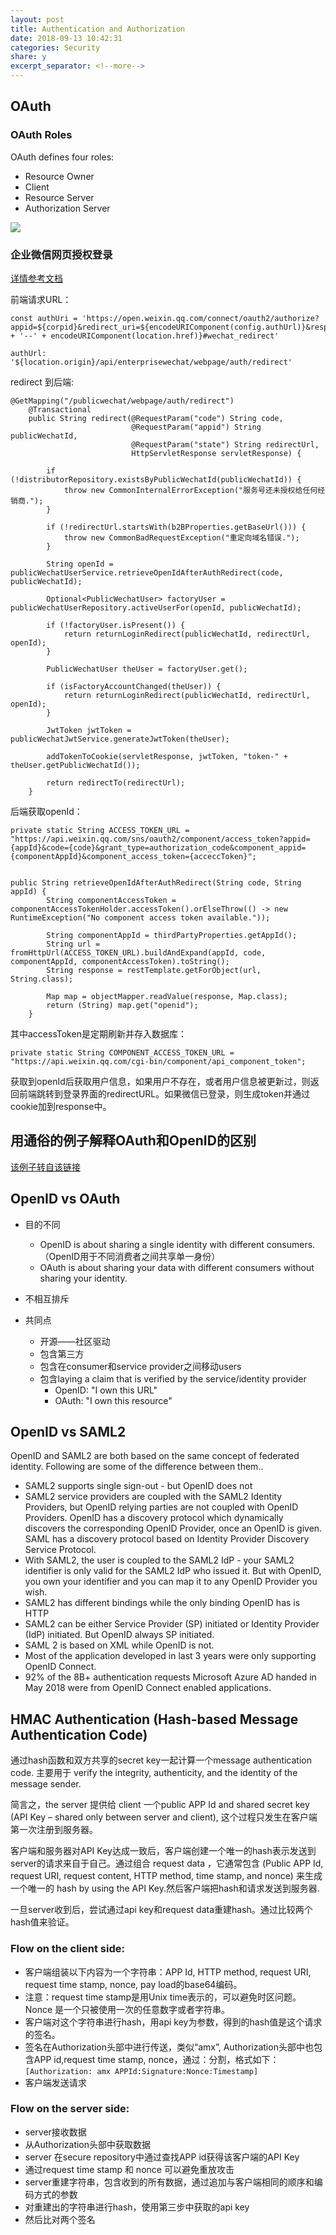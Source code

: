 ```yaml
---
layout: post
title: Authentication and Authorization
date: 2018-09-13 10:42:31
categories: Security
share: y
excerpt_separator: <!--more-->
---
```




<!--more-->

## OAuth
### OAuth Roles
OAuth defines four roles:

- Resource Owner
- Client
- Resource Server
- Authorization Server

![](../images/oauth_abstract_flow.png)

### 企业微信网页授权登录

[详情参考文档](https://work.weixin.qq.com/api/doc#10028)

前端请求URL：

```
const authUri = 'https://open.weixin.qq.com/connect/oauth2/authorize?appid=${corpid}&redirect_uri=${encodeURIComponent(config.authUrl)}&response_type=code&scope=snsapi_base&agentid=${agentid}&state=${corpid + '--' + encodeURIComponent(location.href)}#wechat_redirect'

authUrl: '${location.origin}/api/enterprisewechat/webpage/auth/redirect'
```

redirect 到后端:

```
@GetMapping("/publicwechat/webpage/auth/redirect")
    @Transactional
    public String redirect(@RequestParam("code") String code,
                           @RequestParam("appid") String publicWechatId,
                           @RequestParam("state") String redirectUrl,
                           HttpServletResponse servletResponse) {

        if (!distributorRepository.existsByPublicWechatId(publicWechatId)) {
            throw new CommonInternalErrorException("服务号还未授权给任何经销商.");
        }

        if (!redirectUrl.startsWith(b2BProperties.getBaseUrl())) {
            throw new CommonBadRequestException("重定向域名错误.");
        }

        String openId = publicWechatUserService.retrieveOpenIdAfterAuthRedirect(code, publicWechatId);

        Optional<PublicWechatUser> factoryUser = publicWechatUserRepository.activeUserFor(openId, publicWechatId);

        if (!factoryUser.isPresent()) {
            return returnLoginRedirect(publicWechatId, redirectUrl, openId);
        }

        PublicWechatUser theUser = factoryUser.get();

        if (isFactoryAccountChanged(theUser)) {
            return returnLoginRedirect(publicWechatId, redirectUrl, openId);
        }

        JwtToken jwtToken = publicWechatJwtService.generateJwtToken(theUser);

        addTokenToCookie(servletResponse, jwtToken, "token-" + theUser.getPublicWechatId());

        return redirectTo(redirectUrl);
    }

```

后端获取openId：

```
private static String ACCESS_TOKEN_URL = "https://api.weixin.qq.com/sns/oauth2/component/access_token?appid={appId}&code={code}&grant_type=authorization_code&component_appid={componentAppId}&component_access_token={acceccToken}";


public String retrieveOpenIdAfterAuthRedirect(String code, String appId) {
        String componentAccessToken = componentAccessTokenHolder.accessToken().orElseThrow(() -> new RuntimeException("No component access token available."));

        String componentAppId = thirdPartyProperties.getAppId();
        String url = fromHttpUrl(ACCESS_TOKEN_URL).buildAndExpand(appId, code, componentAppId, componentAccessToken).toString();
        String response = restTemplate.getForObject(url, String.class);

        Map map = objectMapper.readValue(response, Map.class);
        return (String) map.get("openid");
    }
```

其中accessToken是定期刷新并存入数据库：

```
private static String COMPONENT_ACCESS_TOKEN_URL = "https://api.weixin.qq.com/cgi-bin/component/api_component_token";
```

获取到openId后获取用户信息，如果用户不存在，或者用户信息被更新过，则返回前端跳转到登录界面的redirectURL。如果微信已登录，则生成token并通过cookie加到response中。
## 用通俗的例子解释OAuth和OpenID的区别

[该例子转自该链接](https://www.cnblogs.com/linyc/p/4338092.html)

## OpenID vs OAuth

- 目的不同

	- OpenID is about sharing a single identity with different consumers.（OpenID用于不同消费者之间共享单一身份）
	- OAuth is about sharing your data with different consumers without sharing your identity.

- 不相互排斥
- 共同点
	- 开源——社区驱动
	- 包含第三方
	- 包含在consumer和service provider之间移动users
	- 包含laying a claim that is verified by the service/identity provider
		- OpenID: "I own this URL"
		- OAuth: "I own this resource"

## OpenID vs SAML2

OpenID and SAML2 are both based on the same concept of federated identity. Following are some of the difference between them..

- SAML2 supports single sign-out - but OpenID does not
- SAML2 service providers are coupled with the SAML2 Identity Providers, but OpenID relying parties are not coupled with OpenID Providers. OpenID has a discovery protocol which dynamically discovers the corresponding OpenID Provider, once an OpenID is given. SAML has a discovery protocol based on Identity Provider Discovery Service Protocol.
- With SAML2, the user is coupled to the SAML2 IdP - your SAML2 identifier is only valid for the SAML2 IdP who issued it. But with OpenID, you own your identifier and you can map it to any OpenID Provider you wish.
- SAML2 has different bindings while the only binding OpenID has is HTTP
- SAML2 can be either Service Provider (SP) initiated or Identity Provider (IdP) initiated. But OpenID always SP initiated.
- SAML 2 is based on XML while OpenID is not.
- Most of the application developed in last 3 years were only supporting OpenID Connect.
- 92% of the 8B+ authentication requests Microsoft Azure AD handed in May 2018 were from OpenID Connect enabled applications.

## HMAC Authentication (Hash-based Message Authentication Code)

通过hash函数和双方共享的secret key一起计算一个message authentication code. 主要用于 verify the integrity, authenticity, and the identity of the message sender.

简言之，the server 提供给 client 一个public APP Id and shared secret key (API Key – shared only between server and client), 这个过程只发生在客户端第一次注册到服务器。

客户端和服务器对API Key达成一致后，客户端创建一个唯一的hash表示发送到server的请求来自于自己。通过组合 request data ，它通常包含 (Public APP Id, request URI, request content, HTTP method, time stamp, and nonce) 来生成一个唯一的 hash by using the API Key.然后客户端把hash和请求发送到服务器.

一旦server收到后，尝试通过api key和request data重建hash。通过比较两个hash值来验证。

### Flow on the client side:

- 客户端组装以下内容为一个字符串：APP Id, HTTP method, request URI, request time stamp, nonce, pay load的base64编码。
- 注意：request time stamp是用Unix time表示的，可以避免时区问题。Nonce 是一个只被使用一次的任意数字或者字符串。
- 客户端对这个字符串进行hash，用api key为参数，得到的hash值是这个请求的签名。
- 签名在Authorization头部中进行传送，类似“amx”, Authorization头部中也包含APP id,request time stamp, nonce，通过：分割，格式如下：`[Authorization: amx APPId:Signature:Nonce:Timestamp]`
- 客户端发送请求

### Flow on the server side:

- server接收数据
- 从Authorization头部中获取数据
- server 在secure repository中通过查找APP id获得该客户端的API Key 
- 通过request time stamp 和 nonce 可以避免重放攻击
- server重建字符串，包含收到的所有数据，通过追加与客户端相同的顺序和编码方式的参数
- 对重建出的字符串进行hash，使用第三步中获取的api key
- 然后比对两个签名